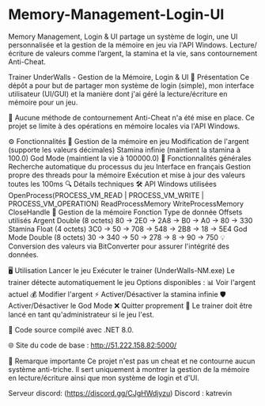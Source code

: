# Memory-Management-Login-UI
Memory Management, Login &amp; UI partage un système de login, une UI personnalisée et la gestion de la mémoire en jeu via l'API Windows. Lecture/écriture de valeurs comme l’argent, la stamina et la vie, sans contournement Anti-Cheat.

Trainer UnderWalls - Gestion de la Mémoire, Login & UI
📌 Présentation
Ce dépôt a pour but de partager mon système de login (simple), mon interface utilisateur (UI/GUI) et la manière dont j'ai géré la lecture/écriture en mémoire pour un jeu.

🚨 Aucune méthode de contournement Anti-Cheat n'a été mise en place. Ce projet se limite à des opérations en mémoire locales via l'API Windows.

⚙️ Fonctionnalités
🔹 Gestion de la mémoire en jeu
Modification de l'argent (supporte les valeurs décimales)
Stamina infinie (maintient la stamina à 100.0)
God Mode (maintient la vie à 100000.0)
🔹 Fonctionnalités générales
Recherche automatique du processus du jeu
Interface en français
Gestion propre des threads pour la mémoire
Exécution et mise à jour des valeurs toutes les 100ms
🔍 Détails techniques
🛠️ API Windows utilisées
OpenProcess(PROCESS_VM_READ | PROCESS_VM_WRITE | PROCESS_VM_OPERATION)
ReadProcessMemory
WriteProcessMemory
CloseHandle
📂 Gestion de la mémoire
Fonction	Type de donnée	Offsets utilisés
Argent	Double (8 octets)	80 -> 2E0 -> 2A8 -> B0 -> A0 -> 80 -> 330
Stamina	Float (4 octets)	3C0 -> 50 -> 708 -> 548 -> 2B8 -> 18 -> 5E4
God Mode	Double (8 octets)	30 -> 340 -> 50 -> 278 -> 8 -> 90 -> 750
💡 Conversion des valeurs via BitConverter pour assurer l'intégrité des données.

🖥️ Utilisation
Lancer le jeu
Exécuter le trainer (UnderWalls-NM.exe)
Le trainer détecte automatiquement le jeu
Options disponibles :
📊 Voir l'argent actuel
💰 Modifier l'argent
⚡ Activer/Désactiver la stamina infinie
🛡️ Activer/Désactiver le God Mode
❌ Quitter proprement
🔹 Le trainer doit être lancé en tant qu'administrateur si le jeu l'est.

📜 Code source
compilé avec .NET 8.0.

🌐 Site du code de base : http://51.222.158.82:5000/

📢 Remarque importante
Ce projet n'est pas un cheat et ne contourne aucun système anti-triche. Il sert uniquement à montrer la gestion de la mémoire en lecture/écriture ainsi que mon système de login et d'UI.

Serveur discord:  (https://discord.gg/CJgHWdjyzu)
Discord : katrevin
